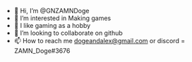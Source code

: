 - 👋 Hi, I’m @GNZAMNDoge
- 👀 I’m interested in Making games
- 🌱 I like gaming as a hobby
- 💞️ I’m looking to collaborate on github
- 📫 How to reach me dogeandalex@gmail.com or discord = ZAMN_Doge#3676

<!---
GNZAMNDoge/GNZAMNDoge is a ✨ special ✨ repository because its `README.md` (this file) appears on your GitHub profile.
You can click the Preview link to take a look at your changes.
--->
